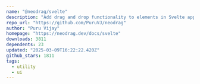 ```yaml
---
name: "@neodrag/svelte"
description: "Add drag and drop functionality to elements in Svelte applications"
repo_url: "https://github.com/PuruVJ/neodrag"
author: "Puru Vijay"
homepage: "https://neodrag.dev/docs/svelte"
downloads: 3811
dependents: 23
updated: "2025-03-09T16:22:22.420Z"
github_stars: 1811
tags: 
  - utility
  - ui
---
```

